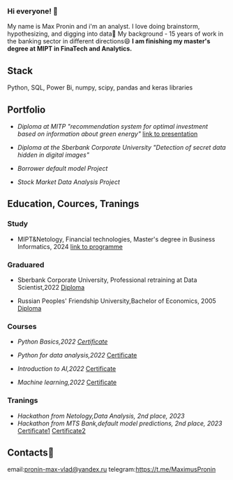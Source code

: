 ### Hi everyone! 👋

My name is Max Pronin and i'm an analyst.
I love doing brainstorm, hypothesizing, and digging into data🔭 My background - 15 years of work in the banking sector in different directions😄
**I am finishing my master's degree at MIPT in FinaTech and Analytics.**

##  Stack
Python, SQL, Power Bi, numpy, scipy, pandas and keras libraries

## Portfolio
- *Diploma at MITP "recommendation system for optimal investment based on information about green energy"* [link to presentation](https://docs.google.com/presentation/d/1z0iIgs6LlduLJCbWPMzKb7nTCdgCwpVD/edit?usp=sharing&ouid=115611261614680991719&rtpof=true&sd=true)
- *Diploma at the Sberbank Corporate University "Detection of secret data hidden in digital images"*

- *Borrower default model Project*
- *Stock Market Data Analysis Project*

## Education, Cources, Tranings
### Study
- MIPT&Netology, Financial technologies, Master's degree in Business Informatics, 2024 [link to programme](https://netology.ru/programs/fintech#/lessons)
### Graduared
- Sberbank Corporate University, Professional retraining at Data Scientist,2022 [Diploma](https://github.com/Maximum-prog/Maximum-prog/assets/113439880/9c36b95b-6e8d-41f8-9532-0284d5f7cf36)

- Russian Peoples' Friendship University,Bachelor of Economics, 2005 [Diploma](https://github.com/Maximum-prog/Maximum-prog/assets/113439880/25546488-61fb-464a-ac5c-d9486f06666e)

### Courses
- *Python Basics,2022 [Certificate](https://github.com/Maximum-prog/Maximum-prog/assets/113439880/def21486-03d0-442b-8048-8f50a99f8a9e)*

- *Python for data analysis,2022* [Certificate](https://github.com/Maximum-prog/Maximum-prog/assets/113439880/0eb17e09-230c-4c11-8d6c-ccd5d3f173b2)

- *Introduction to AI,2022* [Certificate](https://github.com/Maximum-prog/Maximum-prog/assets/113439880/4f00753e-9f60-4277-b1f5-c260495ef240)

- *Machine learning,2022* [Certificate](https://github.com/Maximum-prog/Maximum-prog/assets/113439880/58c6bad0-5839-4dba-9043-8e7585fc4013)

### Tranings
- *Hackathon from Netology,Data Analysis, 2nd place, 2023*
- *Hackathon from MTS Bank,default model predictions, 2nd place, 2023* [Certificate1](https://github.com/Maximum-prog/Maximum-prog/assets/113439880/0fb20119-5a29-426d-90ab-004f576b8a2a) [Certificate2](https://github.com/Maximum-prog/Maximum-prog/assets/113439880/7bbbf44f-5a88-497e-8eff-ca5a922d74ec)


## Contacts💬
email:pronin-max-vlad@yandex.ru
telegram:https://t.me/MaximusPronin

<!--
**Maximum-prog/Maximum-prog** is a ✨ _special_ ✨ repository because its `README.md` (this file) appears on your GitHub profile.

Here are some ideas to get you started:

- 🔭 I’m currently working on ...
- 🌱 I’m currently learning ...
- 👯 I’m looking to collaborate on ...
- 🤔 I’m looking for help with ...
- 💬 Ask me about ...
- 📫 How to reach me: ...
- 😄 Pronouns: ...
- ⚡ Fun fact: ...
-->
